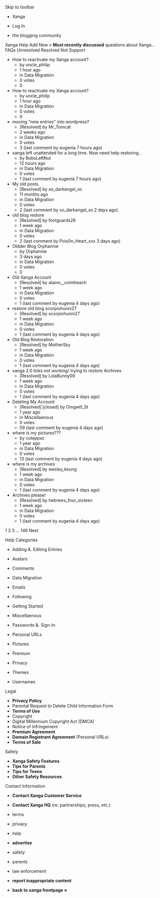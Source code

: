 Skip to toolbar

*   Xanga

*   Log In

*   the blogging community

Xanga Help Add New » **Most recently discussed** questions about Xanga… FAQs Unresolved Resolved Not Support

*   How to reactivate my Xanga account?
    *   by uncle\_philip
    *   1 hour ago
    *   in Data Migration
    *   0 votes
    *   0
*   How to reactivate my Xanga account?
    *   by uncle\_philip
    *   1 hour ago
    *   in Data Migration
    *   0 votes
    *   0
*   moving "new entries" into wordpress?
    *   \[Resolved\] by Mr\_Tomcat
    *   2 weeks ago
    *   in Data Migration
    *   0 votes
    *   3 (last comment by eugenia 7 hours ago)
*   xanga left unattended for a long time. Now need help restoring..
    *   by BobsLeftNut
    *   12 hours ago
    *   in Data Migration
    *   0 votes
    *   1 (last comment by eugenia 7 hours ago)
*   My old posts.
    *   \[Resolved\] by xo\_darkangel\_xo
    *   11 months ago
    *   in Data Migration
    *   0 votes
    *   2 (last comment by xo\_darkangel\_xo 2 days ago)
*   old blog restore
    *   \[Resolved\] by footguards26
    *   1 week ago
    *   in Data Migration
    *   0 votes
    *   2 (last comment by Pois0n\_Heart\_xxx 3 days ago)
*   Oldder Blog Orphannie
    *   by Orphannie
    *   3 days ago
    *   in Data Migration
    *   0 votes
    *   0
*   Old Xanga Account
    *   \[Resolved\] by alainn\_\_coimheach
    *   1 week ago
    *   in Data Migration
    *   0 votes
    *   1 (last comment by eugenia 4 days ago)
*   restore old blog scorpiohunni27
    *   \[Resolved\] by scorpiohunni27
    *   1 week ago
    *   in Data Migration
    *   0 votes
    *   1 (last comment by eugenia 4 days ago)
*   Old Blog Restoration
    *   \[Resolved\] by MotherSky
    *   1 week ago
    *   in Data Migration
    *   0 votes
    *   1 (last comment by eugenia 4 days ago)
*   xanga 2.0 links not working/ trying to restore Archives
    *   \[Resolved\] by LolaBunny09
    *   1 week ago
    *   in Data Migration
    *   0 votes
    *   1 (last comment by eugenia 4 days ago)
*   Deleting My Account
    *   \[Resolved\] \[closed\] by Omgwtf\_St
    *   1 year ago
    *   in Miscellaenous
    *   0 votes
    *   59 (last comment by eugenia 4 days ago)
*   where is my pictures???
    *   by cuteppsc
    *   1 year ago
    *   in Data Migration
    *   0 votes
    *   13 (last comment by eugenia 4 days ago)
*   where is my archives
    *   \[Resolved\] by wesley\_keung
    *   1 week ago
    *   in Data Migration
    *   0 votes
    *   1 (last comment by eugenia 4 days ago)
*   Archives please!
    *   \[Resolved\] by hebrews\_four\_sixteen
    *   1 week ago
    *   in Data Migration
    *   0 votes
    *   1 (last comment by eugenia 4 days ago)

1 2 3 ... 146 Next

Help Categories

*   Adding &. Editing Entries
*   Avatars
*   Comments
*   Data Migration
*   Emails
*   Following
*   Getting Started
*   Miscellaenous

*   Passwords &. Sign-In
*   Personal URLs
*   Pictures
*   Premium
*   Privacy
*   Themes
*   Usernames

Legal

*   **Privacy Policy**
*   Parental Request to Delete Child Information Form
*   **Terms of Use**
*   Copyright
*   Digital Millennium Copyright Act (DMCA)
*   Notice of Infringement
*   **Premium Agreement**
*   **Domain Registrant Agreement** (Personal URLs)
*   **Terms of Sale**

Safety

*   **Xanga Safety Features**
*   **Tips for Parents**
*   **Tips for Teens**
*   **Other Safety Resources**

Contact Information

*   **Contact Xanga Customer Service**
*   **Contact Xanga HQ** (re: partnerships, press, etc.)

*   terms
*   privacy
*   help
*   **advertise**

*   safety
*   parents
*   law enforcement
*   **report inappropriate content**

*   **back to xanga frontpage »**